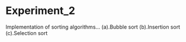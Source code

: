 # Experiment_2
Implementation of sorting algorithms...
(a).Bubble sort
(b).Insertion sort
(c).Selection sort
